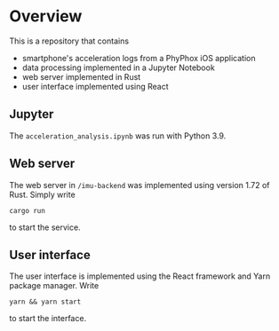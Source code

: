 # Overview

This is a repository that contains 
- smartphone's acceleration logs from a PhyPhox iOS application
- data processing implemented in a Jupyter Notebook
- web server implemented in Rust
- user interface implemented using React

## Jupyter

The `acceleration_analysis.ipynb` was run with Python 3.9.

## Web server

The web server in `/imu-backend` was implemented using version 1.72 of Rust. Simply write 

`cargo run` 

to start the service.

## User interface

The user interface is implemented using the React framework and Yarn package manager. Write 

`yarn && yarn start`

to start the interface.
